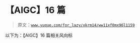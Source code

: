 # 【AIGC】16 篇

> 原文：[`www.yuque.com/for_lazy/xkrm14/ww11xf0mx96l1159`](https://www.yuque.com/for_lazy/xkrm14/ww11xf0mx96l1159)

以下为：【AIGC】16 篇相关风向标






